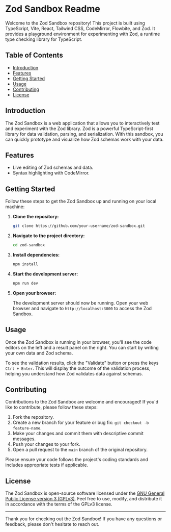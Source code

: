 # Zod Sandbox Readme

Welcome to the Zod Sandbox repository! This project is built using TypeScript, Vite, React, Tailwind CSS, CodeMirror, Flowbite, and Zod. It provides a playground environment for experimenting with Zod, a runtime type checking library for TypeScript.

## Table of Contents

- [Introduction](#introduction)
- [Features](#features)
- [Getting Started](#getting-started)
- [Usage](#usage)
- [Contributing](#contributing)
- [License](#license)

## Introduction

The Zod Sandbox is a web application that allows you to interactively test and experiment with the Zod library. Zod is a powerful TypeScript-first library for data validation, parsing, and serialization. With this sandbox, you can quickly prototype and visualize how Zod schemas work with your data.

## Features

- Live editing of Zod schemas and data.
- Syntax highlighting with CodeMirror.

## Getting Started

Follow these steps to get the Zod Sandbox up and running on your local machine:

1. **Clone the repository:**

   ```bash
   git clone https://github.com/your-username/zod-sandbox.git
   ```
2. **Navigate to the project directory:**

   ```bash
   cd zod-sandbox
   ```
3. **Install dependencies:**

   ```bash
   npm install
   ```
4. **Start the development server:**

   ```bash
   npm run dev
   ```
5. **Open your browser:**

   The development server should now be running. Open your web browser and navigate to `http://localhost:3000` to access the Zod Sandbox.

## Usage

Once the Zod Sandbox is running in your browser, you'll see the code editors on the left and a result panel on the right. You can start by writing your own data and Zod schema.

To see the validation results, click the "Validate" button or press the keys `Ctrl + Enter`. This will display the outcome of the validation process, helping you understand how Zod validates data against schemas.

## Contributing

Contributions to the Zod Sandbox are welcome and encouraged! If you'd like to contribute, please follow these steps:

1. Fork the repository.
2. Create a new branch for your feature or bug fix: `git checkout -b feature-name`.
3. Make your changes and commit them with descriptive commit messages.
4. Push your changes to your fork.
5. Open a pull request to the `main` branch of the original repository.

Please ensure your code follows the project's coding standards and includes appropriate tests if applicable.

## License

The Zod Sandbox is open-source software licensed under the [GNU General Public License version 3 (GPLv3)](LICENSE). Feel free to use, modify, and distribute it in accordance with the terms of the GPLv3 license.

---

Thank you for checking out the Zod Sandbox! If you have any questions or feedback, please don't hesitate to reach out.
